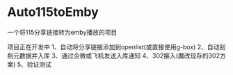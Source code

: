 # Auto115toEmby
一个将115分享链接转为emby播放的项目

项目正在开发中
1、自动将分享链接添加到openlist(或直接使用g-box)
2、自动刮削元数据并入库
3、通过企微或飞机发送入库通知
4、302接入(魔改现存的302方案)
5、验证测试

